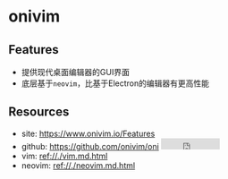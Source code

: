 # onivim

## Features

* 提供现代桌面编辑器的GUI界面
* 底层基于`neovim`，比基于Electron的编辑器有更高性能


## Resources

* site: <https://www.onivim.io/Features>
* github: <https://github.com/onivim/oni> <iframe src="http://258i.com/gbtn.html?user=onivim&repo=oni&type=star&count=true" frameborder="0" scrolling="0" width="105px" height="20px"></iframe>
* vim: <ref://./vim.md.html>
* neovim: <ref://./neovim.md.html>


